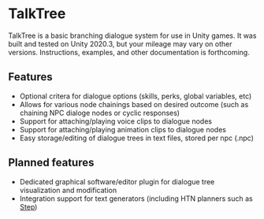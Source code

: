 # TalkTree

TalkTree is a basic branching dialogue system for use in Unity games. It was built and tested on Unity 2020.3, but your mileage may vary on other versions. Instructions, examples, and other documentation is forthcoming.

## Features
* Optional critera for dialogue options (skills, perks, global variables, etc)
* Allows for various node chainings based on desired outcome (such as chaining NPC dialoge nodes or cyclic responses)
* Support for attaching/playing voice clips to dialogue nodes
* Support for attaching/playing animation clips to dialogue nodes
* Easy storage/editing of dialogue trees in text files, stored per npc (.npc)

## Planned features
* Dedicated graphical software/editor plugin for dialogue tree visualization and modification
* Integration support for text generators (including HTN planners such as [Step](https://github.com/ianhorswill/Step))
